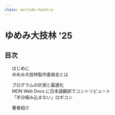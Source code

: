 ```yaml
---
class: exclude-hashira
---
```


# ゆめみ大技林 '25

<nav id="toc" role="doc-toc">

## 目次

1. [はじめに](preface.html)
1. [ゆめみ大技林製作委員会とは](preface.html)
<!-- ここから、記事の目次 -->
1. [プログラムの計測と最適化](emoto.html)
1. [MDN Web Docs に日本語翻訳でコントリビュート](uutan1108.html)
1. [「半分組み込まない」ロボコン](yu_kimura.html)
<!-- ここまで、記事の目次 -->
1. [著者紹介](authors.html)

</nav>
